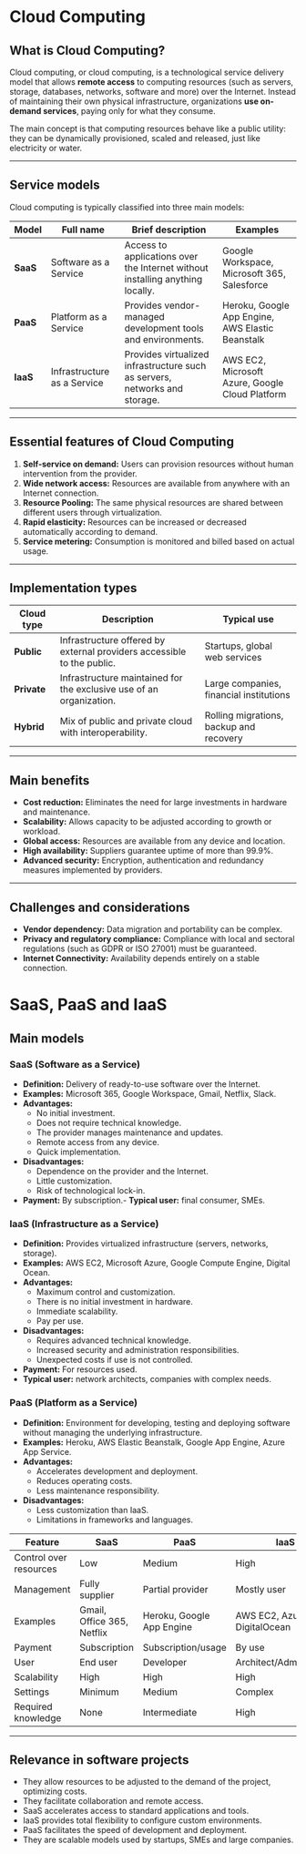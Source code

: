 # Cloud Computing

## What is Cloud Computing?

Cloud computing, or cloud computing, is a technological service delivery model that allows **remote access** to computing resources (such as servers, storage, databases, networks, software and more) over the Internet. Instead of maintaining their own physical infrastructure, organizations **use on-demand services**, paying only for what they consume.

The main concept is that computing resources behave like a public utility: they can be dynamically provisioned, scaled and released, just like electricity or water.

---

## Service models

Cloud computing is typically classified into three main models:

| Model | Full name | Brief description | Examples |
|---------|----------------|-------------------|-----------|
| **SaaS** | Software as a Service | Access to applications over the Internet without installing anything locally. | Google Workspace, Microsoft 365, Salesforce |
| **PaaS** | Platform as a Service | Provides vendor-managed development tools and environments. | Heroku, Google App Engine, AWS Elastic Beanstalk |
| **IaaS** | Infrastructure as a Service | Provides virtualized infrastructure such as servers, networks and storage. | AWS EC2, Microsoft Azure, Google Cloud Platform |

---

## Essential features of Cloud Computing

1. **Self-service on demand:** Users can provision resources without human intervention from the provider.
2. **Wide network access:** Resources are available from anywhere with an Internet connection.
3. **Resource Pooling:** The same physical resources are shared between different users through virtualization.
4. **Rapid elasticity:** Resources can be increased or decreased automatically according to demand.
5. **Service metering:** Consumption is monitored and billed based on actual usage.

---

## Implementation types

| Cloud type | Description | Typical use |
|-------------|-------------|-------------|
| **Public** | Infrastructure offered by external providers accessible to the public. | Startups, global web services |
| **Private** | Infrastructure maintained for the exclusive use of an organization. | Large companies, financial institutions |
| **Hybrid** | Mix of public and private cloud with interoperability. | Rolling migrations, backup and recovery |

---

## Main benefits

- **Cost reduction:** Eliminates the need for large investments in hardware and maintenance.
- **Scalability:** Allows capacity to be adjusted according to growth or workload.
- **Global access:** Resources are available from any device and location.
- **High availability:** Suppliers guarantee uptime of more than 99.9%.
- **Advanced security:** Encryption, authentication and redundancy measures implemented by providers.

---

## Challenges and considerations

- **Vendor dependency:** Data migration and portability can be complex.
- **Privacy and regulatory compliance:** Compliance with local and sectoral regulations (such as GDPR or ISO 27001) must be guaranteed.
- **Internet Connectivity:** Availability depends entirely on a stable connection.


# SaaS, PaaS and IaaS

## Main models

### SaaS (Software as a Service)
- **Definition:** Delivery of ready-to-use software over the Internet.
- **Examples:** Microsoft 365, Google Workspace, Gmail, Netflix, Slack.
- **Advantages:**
  - No initial investment.
  - Does not require technical knowledge.
  - The provider manages maintenance and updates.
  - Remote access from any device.
  - Quick implementation.
- **Disadvantages:**
  - Dependence on the provider and the Internet.
  - Little customization.
  - Risk of technological lock-in.
- **Payment:** By subscription.- **Typical user:** final consumer, SMEs.

### IaaS (Infrastructure as a Service)
- **Definition:** Provides virtualized infrastructure (servers, networks, storage).
- **Examples:** AWS EC2, Microsoft Azure, Google Compute Engine, Digital Ocean.
- **Advantages:**
  - Maximum control and customization.
  - There is no initial investment in hardware.
  - Immediate scalability.
  - Pay per use.
- **Disadvantages:**
  - Requires advanced technical knowledge.
  - Increased security and administration responsibilities.
  - Unexpected costs if use is not controlled.
- **Payment:** For resources used.
- **Typical user:** network architects, companies with complex needs.

### PaaS (Platform as a Service) 

- **Definition:** Environment for developing, testing and deploying software without managing the underlying infrastructure.
- **Examples:** Heroku, AWS Elastic Beanstalk, Google App Engine, Azure App Service.
- **Advantages:**
  - Accelerates development and deployment.
  - Reduces operating costs.
  - Less maintenance responsibility.
- **Disadvantages:**
  - Less customization than IaaS.
  - Limitations in frameworks and languages.

| Feature | SaaS | PaaS | IaaS |
|-------------------------|----------------------------|---------------------------|---------------------------|
| Control over resources | Low | Medium | High |
| Management | Fully supplier | Partial provider | Mostly user |
| Examples | Gmail, Office 365, Netflix | Heroku, Google App Engine | AWS EC2, Azure, DigitalOcean|
| Payment | Subscription | Subscription/usage | By use |
| User | End user | Developer | Architect/Administrator |
| Scalability | High | High | High |
| Settings | Minimum | Medium | Complex |
| Required knowledge | None | Intermediate | High |

---

## Relevance in software projects

- They allow resources to be adjusted to the demand of the project, optimizing costs.
- They facilitate collaboration and remote access.
- SaaS accelerates access to standard applications and tools.
- IaaS provides total flexibility to configure custom environments.
- PaaS facilitates the speed of development and deployment.
- They are scalable models used by startups, SMEs and large companies.